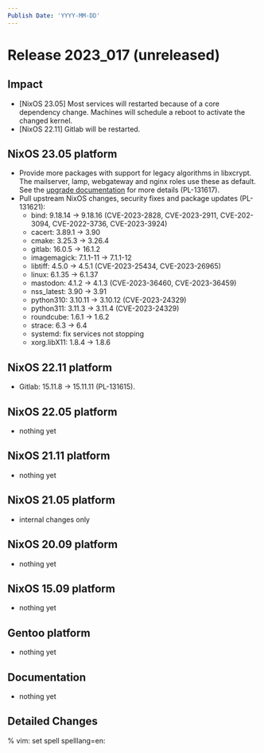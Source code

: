 ```yaml
---
Publish Date: 'YYYY-MM-DD'
---
```


# Release 2023_017 (unreleased)

## Impact

- \[NixOS 23.05] Most services will restarted because of a core dependency
   change. Machines will schedule a reboot to activate the changed kernel.
- \[NixOS 22.11\] Gitlab will be restarted.

## NixOS 23.05 platform

- Provide more packages with support for legacy algorithms in libxcrypt. The
  mailserver, lamp, webgateway and nginx roles use these as default. See the
  [upgrade documentation](https://doc.flyingcircus.io/roles/fc-23.05-staging/upgrade.html#common-breaking-changes)
  for more details (PL-131617).
- Pull upstream NixOS changes, security fixes and package updates (PL-131621):
  - bind: 9.18.14 -> 9.18.16 (CVE-2023-2828, CVE-2023-2911, CVE-202-3094,
    CVE-2022-3736, CVE-2023-3924)
  - cacert: 3.89.1 -> 3.90
  - cmake: 3.25.3 -> 3.26.4
  - gitlab: 16.0.5 -> 16.1.2
  - imagemagick: 7.1.1-11 -> 7.1.1-12
  - libtiff: 4.5.0 -> 4.5.1 (CVE-2023-25434, CVE-2023-26965)
  - linux: 6.1.35 -> 6.1.37
  - mastodon: 4.1.2 -> 4.1.3 (CVE-2023-36460, CVE-2023-36459)
  - nss_latest: 3.90 -> 3.91
  - python310: 3.10.11 -> 3.10.12 (CVE-2023-24329)
  - python311: 3.11.3 -> 3.11.4 (CVE-2023-24329)
  - roundcube: 1.6.1 -> 1.6.2
  - strace: 6.3 -> 6.4
  - systemd: fix services not stopping
  - xorg.libX11: 1.8.4 → 1.8.6


## NixOS 22.11 platform

- Gitlab: 15.11.8 -> 15.11.11 (PL-131615).

## NixOS 22.05 platform

- nothing yet

## NixOS 21.11 platform

- nothing yet

## NixOS 21.05 platform

- internal changes only

## NixOS 20.09 platform

- nothing yet

## NixOS 15.09 platform

- nothing yet

## Gentoo platform

- nothing yet

## Documentation

- nothing yet

## Detailed Changes

% vim: set spell spelllang=en:
